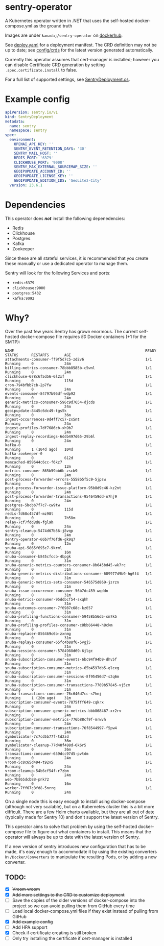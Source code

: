 # sentry-operator
A Kubernetes operator written in .NET that uses the self-hosted docker-compose.yml as the ground truth

Images are under `kanadaj/sentry-operator` on [dockerhub](https://hub.docker.com/r/kanadaj/sentry-operator).

See [deploy.yaml](./deploy.yaml) for a deployment manifest. The CRD definition may not be up to date; see [config/crds](./config/crds) for the latest version generated automatically.

Currently this operator assumes that cert-manager is installed; however you can disable Certificate CRD generation by setting `.spec.certificate.install` to false.

For a full list of supported settings, see [SentryDeployment.cs](./Entities/SentryDeployment.cs).

# Example config

```yaml
apiVersion: sentry.io/v1
kind: SentryDeployment
metadata:
  name: sentry
  namespace: sentry
spec:
  environment:
    OPENAI_API_KEY: ''
    SENTRY_EVENT_RETENTION_DAYS: '30'
    SENTRY_MAIL_HOST: ''
    REDIS_PORT: '6379'
    CLICKHOUSE_PORT: '9000'
    SENTRY_MAX_EXTERNAL_SOURCEMAP_SIZE: ''
    GEOIPUPDATE_ACCOUNT_ID: ''
    GEOIPUPDATE_LICENSE_KEY: ''
    GEOIPUPDATE_EDITION_IDS: 'GeoLite2-City'
  version: 23.6.1
```

# Dependencies
This operator does **_not_** install the following depenedencies:
- Redis
- Clickhouse
- Postgres
- Kafka
- Zookeeper

Since these are all stateful services, it is recommended that you create these manually or use a dedicated operator to manage them.

Sentry will look for the following Services and ports:
- `redis:6379`
- `clickhouse:9000`
- `postgres:5432`
- `kafka:9092`

# Why?
Over the past few years Sentry has grown enormous. The current self-hosted docker-compose file requires _50_ Docker containers (+1 for the SMTP):

```tsv
NAME                                                            READY   STATUS      RESTARTS       AGE
attachments-consumer-ff9f5d7c5-zd2v6                            1/1     Running     0              24m
billing-metrics-consumer-78bbb8585b-c5wnl                       1/1     Running     0              24m
clickhouse-678c6f5d56-6l2xf                                     1/1     Running     0              115d
cron-794bfbb7cb-2p7fw                                           1/1     Running     0              24m
events-consumer-84797b96df-wdp92                                1/1     Running     0              24m
generic-metrics-consumer-596c9d7654-djcds                       1/1     Running     0              24m
geoipupdate-8445c6dc49-tgs5k                                    1/1     Running     0              36m
ingest-occurrences-9d4ff7c57-zx5nt                              1/1     Running     0              24m
ingest-profiles-7df7686cb-xh9b7                                 1/1     Running     0              24m
ingest-replay-recordings-6ddb497d65-29b6l                       1/1     Running     0              24m
kafka-0                                                         1/1     Running     1 (104d ago)   104d
kafka-zookeeper-0                                               1/1     Running     0              612d
memcached-859644c6cc-f6kz7                                      1/1     Running     0              12m
metrics-consumer-865b59bb6b-zscb9                               1/1     Running     0              24m
post-process-forwarder-errors-5558b5f5c9-5jpsw                  1/1     Running     0              24m
post-process-forwarder-issue-platform-95b8d9c46-kz2nt           1/1     Running     0              24m
post-process-forwarder-transactions-9546459dd-n7hj9             1/1     Running     0              24m
postgres-5bcbb7f7c7-cw9tw                                       1/1     Running     0              115d
redis-7d68c457df-mz98t                                          1/1     Running     0              7h58m
relay-7cf7fdd8d8-fgl9h                                          1/1     Running     0              24m
sentry-cleanup-5474d67b56-j8vqp                                 1/1     Running     0              24m
sentry-operator-66b7f76fd6-gk9q7                                1/1     Running     0              12m
snuba-api-5865f695c7-9krml                                      1/1     Running     0              16m
snuba-consumer-b845cfccb-4bpgk                                  1/1     Running     0              31m
snuba-generic-metrics-counters-consumer-8b645bd45-wk7rc         1/1     Running     0              31m
snuba-generic-metrics-distributions-consumer-689977d9b9-hg6f4   1/1     Running     0              31m
snuba-generic-metrics-sets-consumer-546575d869-jzrzn            1/1     Running     0              31m
snuba-issue-occurrence-consumer-56b7dc459-wqddn                 1/1     Running     0              31m
snuba-metrics-consumer-95ddbcf54-sxqhh                          1/1     Running     0              31m
snuba-outcomes-consumer-7f6987c68c-kz657                        1/1     Running     0              31m
snuba-profiling-functions-consumer-59458b56d5-sm7k5             1/1     Running     0              31m
snuba-profiling-profiles-consumer-c8bb66448-h8ckm               1/1     Running     0              31m
snuba-replacer-856469c6b-zxnmg                                  1/1     Running     0              31m
snuba-replays-consumer-65fc4b88f6-5vgj5                         1/1     Running     0              31m
snuba-sessions-consumer-5784988d69-6jlgc                        1/1     Running     0              31m
snuba-subscription-consumer-events-6bc94f94b9-dhv5f             1/1     Running     0              31m
snuba-subscription-consumer-metrics-65b4597db5-qlcxg            1/1     Running     0              31m
snuba-subscription-consumer-sessions-8f95456d7-s2q6m            1/1     Running     0              31m
snuba-subscription-consumer-transactions-7789b57845-vj5zm       1/1     Running     0              31m
snuba-transactions-consumer-76c646d7cc-s7hnj                    1/1     Running     1 (20m ago)    31m
subscription-consumer-events-7875fff649-cqkrx                   1/1     Running     0              24m
subscription-consumer-generic-metrics-bbb868467-xr2rv           1/1     Running     0              24m
subscription-consumer-metrics-776b88cf9f-mrwvh                  1/1     Running     0              24m
subscription-consumer-transactions-76f8544997-f5pw4             1/1     Running     0              24m
symbolicator-7c7cd5b77f-td2zd                                   1/1     Running     0              36m
symbolicator-cleanup-77d48f488d-6k6r5                           1/1     Running     0              36m
transactions-consumer-659dcc97d5-pvtdm                          1/1     Running     0              24m
vroom-5c8c65d494-t92v5                                          1/1     Running     0              24m
vroom-cleanup-54b6cf54f-r7zbm                                   1/1     Running     0              24m
web-7b865dcb88-pnk72                                            1/1     Running     0              16m
worker-7ff67c8fd8-5nrrg                                         1/1     Running     0              24m
```

On a single node this is easy enough to install using docker-compose (although not very scalable), but on a 
Kubernetes cluster this is a bit more difficult. There are a few Helm charts available, 
but they are all out of date (typically made for Sentry 10) and don't support the latest version of Sentry.

This operator aims to solve that problem by using the self-hosted docker-compose file to figure out what 
containers to install. This means that the operator will always be up to date with the latest version of Sentry.

If a new version of sentry introduces new configuration that has to be made, it's easy enough to 
accommodate it by using the existing converters in `/Docker/Converters` to manipulate the resulting Pods,
or by adding a new converter.

## TODO:
- [X] ~~Vroom vroom~~
- [X] ~~Add more settings to the CRD to customize deployment~~
- [ ] Save the copies of the older versions of docker-compose into the project so we can avoid pulling them from GitHub every time
- [ ] Load local docker-compose.yml files if they exist instead of pulling from GitHub
- [X] ~~Add example config~~
- [ ] Add HPA support
- [X] ~~Check if certificate creating is still broken~~
- [ ] Only try installing the certificate if cert-manager is installed